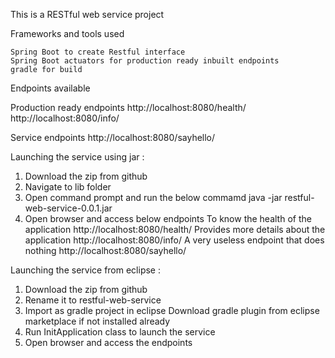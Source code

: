 This is a RESTful web service project

Frameworks and tools used

    Spring Boot to create Restful interface
    Spring Boot actuators for production ready inbuilt endpoints
    gradle for build
    
Endpoints available 

Production ready endpoints 
http://localhost:8080/health/
http://localhost:8080/info/

Service endpoints
http://localhost:8080/sayhello/

Launching the service using jar : 

1. Download the zip from github 
2. Navigate to lib folder 
3. Open command prompt and run the below commamd
   java -jar restful-web-service-0.0.1.jar   
4. Open browser and access below endpoints 
  To know the health of the application         http://localhost:8080/health/
  Provides more details about the application   http://localhost:8080/info/
  A very useless endpoint that does nothing     http://localhost:8080/sayhello/
  
 Launching the service from eclipse :
 
 1. Download the zip from github
 2. Rename it to restful-web-service
 3. Import as gradle project in eclipse 
   Download gradle plugin from eclipse marketplace if not installed already 
 4. Run InitApplication class to launch the service 
 5. Open browser and access the endpoints 

